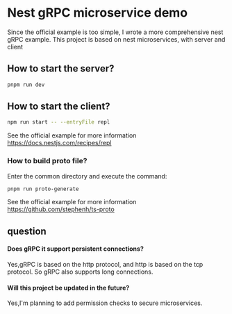 # Nest gRPC microservice demo
Since the official example is too simple, I wrote a more comprehensive nest gRPC example. This project is based on nest microservices, with server and client
## How to start the server?
```sh
pnpm run dev
```
## How to start the client?
```sh
npm run start -- --entryFile repl
```
See the official example for more information
https://docs.nestjs.com/recipes/repl
### How to build proto file?
Enter the common directory and execute the command:
```sh
pnpm run proto-generate
```
See the official example for more information
https://github.com/stephenh/ts-proto
## question
#### Does gRPC it support persistent connections?
Yes,gRPC is based on the http protocol, and http is based on the tcp protocol. So gRPC also supports long connections.
#### Will this project be updated in the future?
Yes,I'm planning to add permission checks to secure microservices.
